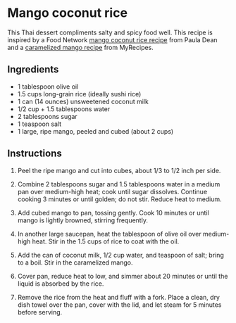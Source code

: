 # Mango coconut rice

This Thai dessert compliments salty and spicy food well. This recipe is inspired by a Food Network [mango coconut rice recipe](https://www.foodnetwork.com/recipes/mango-coconut-rice-recipe-1937791) from Paula Dean and a [caramelized mango recipe](https://www.myrecipes.com/recipe/caramelized-mangoes) from MyRecipes.


## Ingredients

- 1 tablespoon olive oil
- 1.5 cups long-grain rice (ideally sushi rice)
- 1 can (14 ounces) unsweetened coconut milk
- 1/2 cup + 1.5 tablespoons water
- 2 tablespoons sugar
- 1 teaspoon salt
- 1 large, ripe mango, peeled and cubed (about 2 cups)


## Instructions

1. Peel the ripe mango and cut into cubes, about 1/3 to 1/2 inch per side.

2. Combine 2 tablespoons sugar and 1.5 tablespoons water in a medium pan over medium-high heat; cook until sugar dissolves. Continue cooking 3 minutes or until golden; do not stir. Reduce heat to medium.

3. Add cubed mango to pan, tossing gently. Cook 10 minutes or until mango is lightly browned, stirring frequently.

4. In another large saucepan, heat the tablespoon of olive oil over medium-high heat. Stir in the 1.5 cups of rice to coat with the oil.

5. Add the can of coconut milk, 1/2 cup water, and teaspoon of salt; bring to a boil. Stir in the caramelized mango.

6. Cover pan, reduce heat to low, and simmer about 20 minutes or until the liquid is absorbed by the rice.

7. Remove the rice from the heat and fluff with a fork. Place a clean, dry dish towel over the pan, cover with the lid, and let steam for 5 minutes before serving. 

